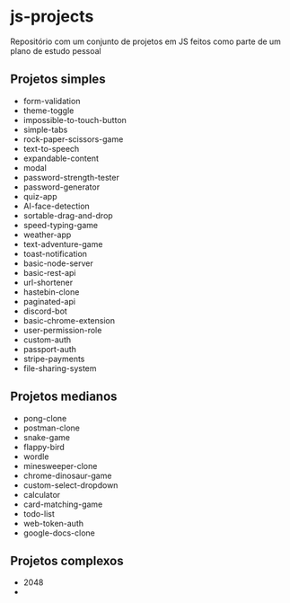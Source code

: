 # js-projects

Repositório com um conjunto de projetos em JS feitos como parte de um plano de estudo pessoal

## Projetos simples

- form-validation
- theme-toggle
- impossible-to-touch-button
- simple-tabs
- rock-paper-scissors-game
- text-to-speech
- expandable-content
- modal
- password-strength-tester
- password-generator
- quiz-app
- AI-face-detection
- sortable-drag-and-drop
- speed-typing-game
- weather-app
- text-adventure-game
- toast-notification
- basic-node-server
- basic-rest-api
- url-shortener
- hastebin-clone
- paginated-api
- discord-bot
- basic-chrome-extension
- user-permission-role
- custom-auth
- passport-auth
- stripe-payments
- file-sharing-system

## Projetos medianos

- pong-clone
- postman-clone
- snake-game
- flappy-bird
- wordle
- minesweeper-clone
- chrome-dinosaur-game
- custom-select-dropdown
- calculator
- card-matching-game
- todo-list
- web-token-auth
- google-docs-clone

## Projetos complexos

- 2048
-
